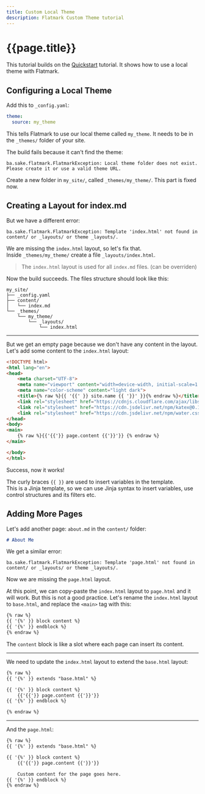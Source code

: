 ```yaml
---
title: Custom Local Theme
description: Flatmark Custom Theme tutorial
---
```


# {{page.title}}

This tutorial builds on the [Quickstart](/tutorials/quickstart.html) tutorial.
It shows how to use a local theme with Flatmark.

## Configuring a Local Theme
Add this to `_config.yaml`:
```yaml
theme:
  source: my_theme
```

This tells Flatmark to use our local theme called `my_theme`.
It needs to be in the `_themes/` folder of your site.

The build fails because it can't find the theme:
```shell
ba.sake.flatmark.FlatmarkException: Local theme folder does not exist. Please create it or use a valid theme URL.
```

Create a new folder in `my_site/`, called `_themes/my_theme/`.
This part is fixed now.

## Creating a Layout for index.md

But we have a different error:
```shell
ba.sake.flatmark.FlatmarkException: Template 'index.html' not found in content/ or _layouts/ or theme _layouts/.
```

We are missing the `index.html` layout, so let's fix that.  
Inside `_themes/my_theme/` create a file `_layouts/index.html`.

> The `index.html` layout is used for all `index.md` files. (can be overriden)

Now the build succeeds.
The files structure should look like this:
```
my_site/
├── _config.yaml
├── content/
│   └── index.md
└── _themes/
    └── my_theme/
        └── _layouts/
            └── index.html
```


---
But we get an empty page because we don't have any content in the layout.
Let's add some content to the `index.html` layout:
```html
<!DOCTYPE html>
<html lang="en">
<head>
    <meta charset="UTF-8">
    <meta name="viewport" content="width=device-width, initial-scale=1.0">
    <meta name="color-scheme" content="light dark">
    <title>{% raw %}{{ '{{' }} site.name {{ '}}' }}{% endraw %}</title>
    <link rel="stylesheet" href="https://cdnjs.cloudflare.com/ajax/libs/highlight.js/11.11.1/styles/a11y-dark.min.css">
    <link rel="stylesheet" href="https://cdn.jsdelivr.net/npm/katex@0.16.22/dist/katex.min.css">
    <link rel="stylesheet" href="https://cdn.jsdelivr.net/npm/water.css@2/out/water.css">
</head>
<body>
<main>
    {% raw %}{{'{{'}} page.content {{'}}'}} {% endraw %}
</main>

</body>
</html>
```

Success, now it works!

The curly braces `{{ }}` are used to insert variables in the template.  
This is a Jinja template, so we can use Jinja syntax to insert variables, 
use control structures and its filters etc.

## Adding More Pages

Let's add another page: `about.md` in the `content/` folder:
```markdown
# About Me
```

We get a similar error:
```shell
ba.sake.flatmark.FlatmarkException: Template 'page.html' not found in content/ or _layouts/ or theme _layouts/.
```

Now we are missing the `page.html` layout.

At this point, we can copy-paste the `index.html` layout to `page.html` and it will work.
But this is not a good practice.
Let's rename the `index.html` layout to `base.html`, and replace the `<main>` tag with this:
```html
{% raw %}
{{ '{%' }} block content %}
{{ '{%' }} endblock %} 
{% endraw %}
```

The `content` block is like a slot where each page can insert its content.

---
We need to update the `index.html` layout to extend the `base.html` layout:
```html
{% raw %}
{{ '{%' }} extends "base.html" %}

{{ '{%' }} block content %}
    {{'{{'}} page.content {{'}}'}}
{{ '{%' }} endblock %} 

{% endraw %}
```

---
And the `page.html`:
```html
{% raw %}
{{ '{%' }} extends "base.html" %}

{{ '{%' }} block content %}
    {{'{{'}} page.content {{'}}'}}

    Custom content for the page goes here.
{{ '{%' }} endblock %}
{% endraw %}
```




